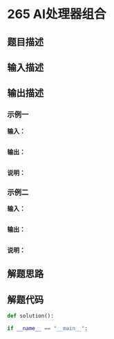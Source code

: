 # 265 AI处理器组合

## 题目描述

## 输入描述

## 输出描述

### 示例一
**输入：**
```shell
```

**输出：**
```shell
```

**说明：**  

### 示例二
**输入：**
```shell
```

**输出：**
```shell
```

**说明：**  

## 解题思路

## 解题代码

```python
def solution():

if __name__ == "__main__":

```